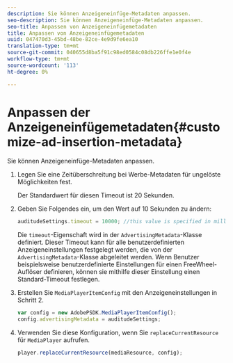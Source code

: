 ```yaml
---
description: Sie können Anzeigeneinfüge-Metadaten anpassen.
seo-description: Sie können Anzeigeneinfüge-Metadaten anpassen.
seo-title: Anpassen von Anzeigeneinfügemetadaten
title: Anpassen von Anzeigeneinfügemetadaten
uuid: 047470d3-45bd-48be-82ce-4e9d9fe6ea10
translation-type: tm+mt
source-git-commit: 040655d8ba5f91c98ed0584c08db226ffe1e0f4e
workflow-type: tm+mt
source-wordcount: '113'
ht-degree: 0%

---
```



# Anpassen der Anzeigeneinfügemetadaten{#customize-ad-insertion-metadata}

Sie können Anzeigeneinfüge-Metadaten anpassen.

1. Legen Sie eine Zeitüberschreitung bei Werbe-Metadaten für ungelöste Möglichkeiten fest.

   Der Standardwert für diesen Timeout ist 20 Sekunden.
1. Geben Sie Folgendes ein, um den Wert auf 10 Sekunden zu ändern:

   ```js
   auditudeSettings.timeout = 10000; //this value is specified in milliseconds
   ```

   Die `timeout`-Eigenschaft wird in der `AdvertisingMetadata`-Klasse definiert. Dieser Timeout kann für alle benutzerdefinierten Anzeigeneinstellungen festgelegt werden, die von der `AdvertisingMetadata`-Klasse abgeleitet werden. Wenn Benutzer beispielsweise benutzerdefinierte Einstellungen für einen FreeWheel-Auflöser definieren, können sie mithilfe dieser Einstellung einen Standard-Timeout festlegen.

1. Erstellen Sie `MediaPlayerItemConfig` mit den Anzeigeneinstellungen in Schritt 2.

   ```js
   var config = new AdobePSDK.MediaPlayerItemConfig(); 
   config.advertisingMetadata = auditudeSettings;
   ```

1. Verwenden Sie diese Konfiguration, wenn Sie `replaceCurrentResource` für `MediaPlayer` aufrufen.

   ```js
   player.replaceCurrentResource(mediaResource, config);
   ```

